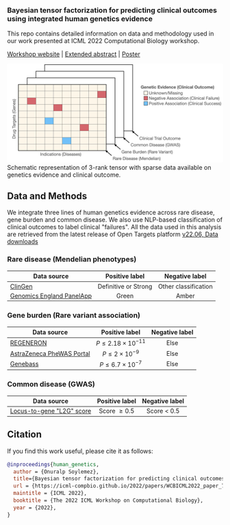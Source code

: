 ### Bayesian tensor factorization for predicting clinical outcomes using integrated human genetics evidence

This repo contains detailed information on data and methodology used in our work presented at ICML 2022 Computational Biology workshop.

[Workshop website](https://icml-compbio.github.io/) | [Extended abstract](https://icml-compbio.github.io/2022/papers/WCBICML2022_paper_73.pdf) | [Poster](docs/icml-2022-poster-camera-ready.pdf)

![Schematic](images/tensor-schema.png)
Schematic representation of 3-rank tensor with sparse data available on genetics evidence and clinical outcome.

## Data and Methods

We integrate three lines of human genetics evidence across rare disease, gene burden and common disease. We also use NLP-based classification of clinical outcomes to label clinical "failures". All the data used in this analysis are retrieved from the latest release of Open Targets platform [v22.06, Data downloads](https://platform.opentargets.org/downloads)

### Rare disease (Mendelian phenotypes)

| Data source                                                                                           |    Positive label    |    Negative label    |
| ----------------------------------------------------------------------------------------------------- | :------------------: | :------------------: |
| [ClinGen](https://platform-docs.opentargets.org/evidence#clingen)                                     | Definitive or Strong | Other classification |
| [Genomics England PanelApp](https://platform-docs.opentargets.org/evidence#genomics-england-panelapp) |        Green         |        Amber         |

### Gene burden (Rare variant association)

| Data source                                                                     |        Positive label         | Negative label |
| ------------------------------------------------------------------------------- | :---------------------------: | :------------: |
| [REGENERON](https://www.nature.com/articles/s41586-021-04103-z)                 | $P\le 2.18 \times {10^{−11}}$ |      Else      |
| [AstraZeneca PheWAS Portal](https://www.nature.com/articles/s41586-021-03855-y) |  $P\le  2 \times {10^{−9}}$   |      Else      |
| [Genebass](https://www.medrxiv.org/content/10.1101/2021.06.19.21259117v4)       | $P\le  6.7 \times {10^{−7}}$  |      Else      |

### Common disease (GWAS)

| Data source                                                                                                                | Positive label  | Negative label |
| -------------------------------------------------------------------------------------------------------------------------- | :-------------: | :------------: |
| [Locus-to-gene "L2G" score](https://genetics-docs.opentargets.org/our-approach/prioritising-causal-genes-at-gwas-loci-l2g) | Score $\ge 0.5$ | Score < $0.5$  |

## Citation

If you find this work useful, please cite it as follows:

```bibtex
@inproceedings{human_genetics,
  author = {Onuralp Soylemez},
  title={Bayesian tensor factorization for predicting clinical outcomes using integrated human genetics evidence},
  url = {https://icml-compbio.github.io/2022/papers/WCBICML2022_paper_73.pdf},
  maintitle = {ICML 2022},
  booktitle = {The 2022 ICML Workshop on Computational Biology},
  year = {2022},
}
```
